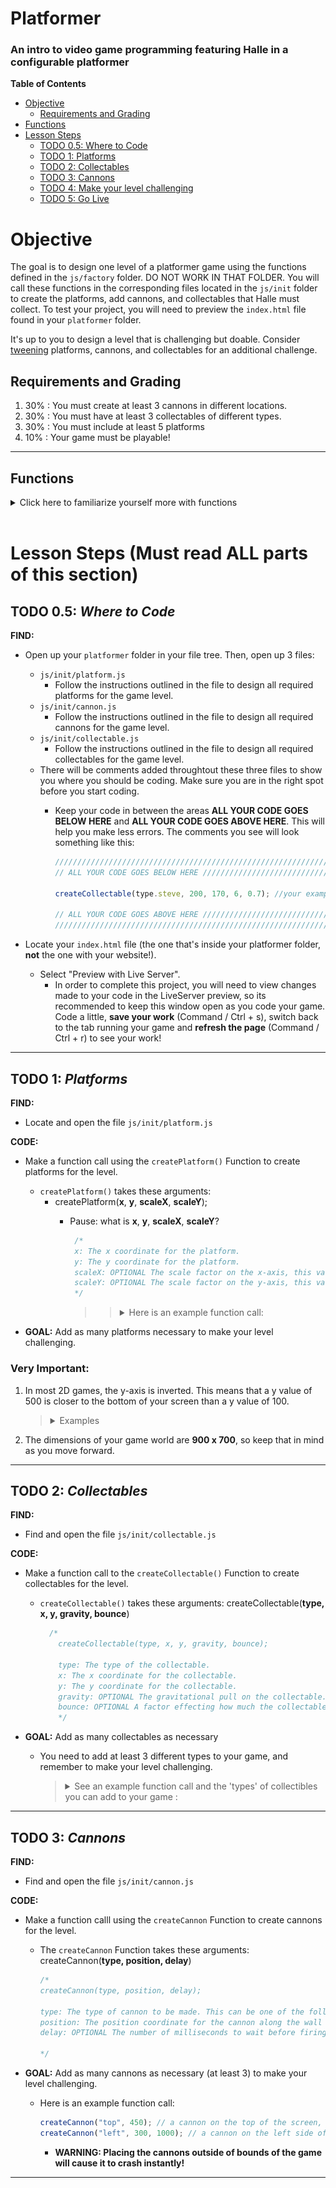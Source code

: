 # Platformer

### An intro to video game programming featuring Halle in a configurable platformer

 **Table of Contents**
 
- [Objective](#objective)
    - [Requirements and Grading](#requirements-and-grading)
- [Functions](#functions)
- [Lesson Steps](#lesson-steps)
    - [TODO 0.5: Where to Code](#todo-0.5-where-to-code)
    - [TODO 1: Platforms](#todo-1-platforms)
    - [TODO 2: Collectables](#todo-2-collectables)
    - [TODO 3: Cannons](#todo-3-cannons)
    - [TODO 4: Make your level challenging](#todo-4-make-your-level-challenging)
    - [TODO 5: Go Live](#todo-5-go-live)

# Objective 

The goal is to design one level of a platformer game using the functions defined in the `js/factory` folder. DO NOT WORK IN THAT FOLDER. You will call these functions in the corresponding files located in the `js/init` folder to create the platforms, add cannons, and collectables that Halle must collect. To test your project, you will need to preview the `index.html` file found in your `platformer` folder.

It's up to you to design a level that is challenging but doable. Consider <a href="http://phaser.io/examples/v2/category/tweens" target="_blank">tweening</a> platforms, cannons, and collectables for an additional challenge.



## **Requirements and Grading**
1. 30% : You must create at least 3 cannons in different locations. 
2. 30% : You must have at least 3 collectables of different types.
3. 30% : You must include at least 5 platforms 
4. 10% : Your game must be playable!

<hr> 


## Functions
<details> 
<summary>Click here to familiarize yourself more with functions </summary>

Functions are predefined blocks of code that can accept input, perform an action, and can return a value. They can be reused many times to perform that action on command.

A **Function Declaration** determines what data the function accepts, what operations are performed, and what value is returned. 

Here is an example of a Function Declaration called `createCannon`:

```javascript
function create(x, y, scaleX, scaleY, immovable) {
    var platform = game.platforms.create(x, y, 'platform');
    platform.scale.setTo(scaleX || 1, scaleY || 1);
    platform.body.immovable = immovable || true;
    return platform;
}
```

This Function accepts 5 pieces of input data: `(x, y, scaleX, scaleY, immovable)`, called **Parameters**. The Function uses that data to create a platform which is returned by the Function. 

Function Declaration simply define how a function operates - it does not execute the code until a **Function Call** is made.

Here is an example of a function call to the `create` function:

```javascript
createPlatform(400, 200, 1, 2, true);
```

A function call can be made by providing the same headline as the function definition but with actual data values, or **Arguments**, in the place of the parameters. 

Calling the Function tells the computer to jump into the Function Declaration and execute each line written in the `{ Code Block }` replacing each Parameter with an Argument.

This Function call will create a platform with an (x,y) location of `(400, 200)` with an X-Scale-Factor of `1`, ad Y-Scale-Factor of `2`, and the immovable property set to `true`. 
</details>
<br>

# Lesson Steps (Must read ALL parts of this section)

## **TODO 0.5:** *Where to Code*
**FIND:**
* Open up your `platformer` folder in your file tree. Then, open up 3 files:
    * `js/init/platform.js`
        * Follow the instructions outlined in the file to design all required platforms for the game level.
    * `js/init/cannon.js`
        * Follow the instructions outlined in the file to design all required cannons for the game level.
    * `js/init/collectable.js` 
        * Follow the instructions outlined in the file to design all required collectables for the game level.
    * There will be comments added throughtout these three files to show you where you should be coding. Make sure you are in the right spot before you start coding. 
        * Keep your code in between the areas **ALL YOUR CODE GOES BELOW HERE** and **ALL YOUR CODE GOES ABOVE HERE**. This will help you make less errors. The comments you see will look something like this: 
    
             ```javascript 
            ////////////////////////////////////////////////////////////////////////
            // ALL YOUR CODE GOES BELOW HERE ///////////////////////////////////////

            createCollectable(type.steve, 200, 170, 6, 0.7); //your example function call

            // ALL YOUR CODE GOES ABOVE HERE ///////////////////////////////////////
            ////////////////////////////////////////////////////////////////////////
            ```


* Locate your `index.html` file (the one that's inside your platformer folder, **not** the one with your website!). 
    * Select "Preview with Live Server".
        * In order to complete this project, you will need to view changes made to your code in the LiveServer preview, so its recommended to keep this window open as you code your game.
    Code a little, **save your work** (Command / Ctrl + s), switch back to the tab running your game and **refresh the page** (Command / Ctrl + r) to see your work! 
<hr> 

## **TODO 1:** *Platforms*

**FIND:**
* Locate and open the file `js/init/platform.js`

**CODE:**
* Make a function call using the  `createPlatform()` Function to create platforms for the level. 

    * `createPlatform()` takes these arguments: 
      * createPlatform(**x**, **y**, **scaleX**, **scaleY**);
         * Pause: what is **x**, **y**, **scaleX**, **scaleY**?

           ```javascript      
            /*
            x: The x coordinate for the platform.
            y: The y coordinate for the platform.
            scaleX: OPTIONAL The scale factor on the x-axis, this value will stretch the platform in width.
            scaleY: OPTIONAL The scale factor on the y-axis, this value will stretch the platform in height.
            */
            ```
            >><details> 
            >><summary> Here is an example function call: </summary>
            >>
            >>```javascript
            >>createPlatform(400, 460);           // normal platform
            >>createPlatform(300, 200, 0.3)       // small horizontal platform (30% the normal width)
            >>createPlatform(500, 500, 0.3, 10)   // tall vertical wall (30% the normal width and 10x the height)
            >>```
            >></details>

* **GOAL:** Add as many platforms necessary to make your level challenging.



### **Very Important:**
1) In most 2D games, the y-axis is inverted. This means that a y value of 500 is closer to the bottom of your screen than a y value of 100. 

    >  <details> <summary> Examples </summary>
   >
   >   `createPlatform(0, 100)` puts a platform here
   >
   >   <img width=500 src="asset/readme/y_is_100.png">
   >
   >   `createPlatform(0, 500)` puts a platform here
   >
   >   <img width=500 src="asset/readme/y_is_500.png">
   >
   >   </details>

2) The dimensions of your game world are **900 x 700**, so keep that in mind as you move forward.

<hr> 

## **TODO 2:** *Collectables*


**FIND:**

* Find and open the file `js/init/collectable.js`

**CODE:**

* Make a function call to the `createCollectable()` Function to create collectables for the level. 
    * `createCollectable()` takes these arguments: createCollectable(**type, x, y, gravity, bounce**)

      ```javascript
        /*
          createCollectable(type, x, y, gravity, bounce);

          type: The type of the collectable. 
          x: The x coordinate for the collectable.
          y: The y coordinate for the collectable.
          gravity: OPTIONAL The gravitational pull on the collectable.
          bounce: OPTIONAL A factor effecting how much the collectable will bounce off platforms, etc.
          */
        ```

* **GOAL:** Add as many collectables as necessary 
    * You need to add at least 3 different types to your game, and remember to make your level challenging.
       >    <details><summary>See an example function call and the 'types' of collectibles you can add to your game :</summary>
       >
       >  ```javascript
       >createCollectable(type.steve, 200, 170, 6, 0.7);
       > ```
       >
       >Below are the following `types` available:
       >
       >```javascript
       >type.db         // worth 10 points
       >type.max        // worth 20 points
       >type.steve      // worth 30 points
       >type.grace      // worth 40 points
       >type.kennedi    // worth 50 points
       >```
       ></details>
<hr> 



## **TODO 3:** *Cannons*

**FIND:**
* Find and open the file `js/init/cannon.js`

**CODE:**
*  Make a function calll using the `createCannon` Function to create cannons for the level. 
    * The `createCannon` Function takes these arguments: createCannon(**type, position, delay**)

        ```javascript
        /*
        createCannon(type, position, delay);

        type: The type of cannon to be made. This can be one of the following Strings: "top", "bottom", "left", or "right"
        position: The position coordinate for the cannon along the wall it is placed.
        delay: OPTIONAL The number of milliseconds to wait before firing the first projectile

        */
        ```

* **GOAL:** Add as many cannons as necessary (at least 3) to make your level challenging. 

    * Here is an example function call:

        ```javascript
        createCannon("top", 450); // a cannon on the top of the screen, located at x = 450
        createCannon("left", 300, 1000); // a cannon on the left side of the screen, located at y = 300, with a 1 second delay (1000ms)
        ```

        * **WARNING: Placing the cannons outside of bounds of the game will cause it to crash instantly!**

<hr> 